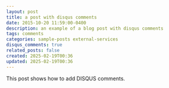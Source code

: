 ```yaml
---
layout: post
title: a post with disqus comments
date: 2015-10-20 11:59:00-0400
description: an example of a blog post with disqus comments
tags: comments
categories: sample-posts external-services
disqus_comments: true
related_posts: false
created: 2025-02-19T00:36
updated: 2025-02-19T00:36
---
```


This post shows how to add DISQUS comments.
